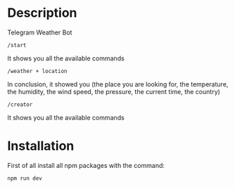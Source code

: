 # Description
Telegram Weather Bot 
```
/start
```
It shows you all the available commands
```
/weather + location
```
In conclusion, it showed you (the place you are looking for, the temperature, the humidity, the wind speed, the pressure, the current time, the country) 
```
/creator
```
It shows you all the available commands
# Installation
First of all install all npm packages with the command:
```
npm run dev
```
